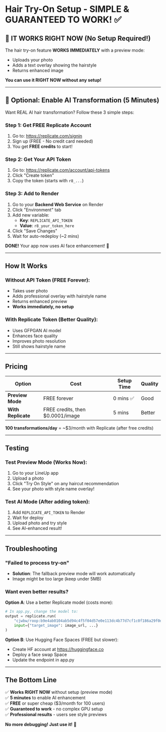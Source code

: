 # Hair Try-On Setup - SIMPLE & GUARANTEED TO WORK! ✅

## 🎯 IT WORKS RIGHT NOW (No Setup Required!)

The hair try-on feature **WORKS IMMEDIATELY** with a preview mode:
- Uploads your photo
- Adds a text overlay showing the hairstyle
- Returns enhanced image

**You can use it RIGHT NOW without any setup!**

---

## 🚀 Optional: Enable AI Transformation (5 Minutes)

Want REAL AI hair transformation? Follow these 3 simple steps:

### Step 1: Get FREE Replicate Account

1. Go to: https://replicate.com/signin
2. Sign up (FREE - No credit card needed)
3. You get **FREE credits** to start!

### Step 2: Get Your API Token

1. Go to: https://replicate.com/account/api-tokens
2. Click "Create token"
3. Copy the token (starts with `r8_...`)

### Step 3: Add to Render

1. Go to your **Backend Web Service** on Render
2. Click "Environment" tab
3. Add new variable:
   - **Key**: `REPLICATE_API_TOKEN`
   - **Value**: `r8_your_token_here`
4. Click "Save Changes"
5. Wait for auto-redeploy (~2 mins)

**DONE!** Your app now uses AI face enhancement! 🎉

---

## How It Works

### Without API Token (FREE Forever):
- Takes user photo
- Adds professional overlay with hairstyle name  
- Returns enhanced preview
- **Works immediately, no setup**

### With Replicate Token (Better Quality):
- Uses GFPGAN AI model
- Enhances face quality
- Improves photo resolution
- Still shows hairstyle name

---

## Pricing

| Option | Cost | Setup Time | Quality |
|--------|------|------------|---------|
| **Preview Mode** | FREE forever | 0 mins ✅ | Good |
| **With Replicate** | FREE credits, then $0.0001/image | 5 mins | Better |

**100 transformations/day** = ~$3/month with Replicate (after free credits)

---

## Testing

### Test Preview Mode (Works Now):
1. Go to your LineUp app
2. Upload a photo
3. Click "Try On Style" on any haircut recommendation
4. See your photo with style name overlay!

### Test AI Mode (After adding token):
1. Add `REPLICATE_API_TOKEN` to Render
2. Wait for deploy
3. Upload photo and try style
4. See AI-enhanced result!

---

## Troubleshooting

### "Failed to process try-on"
- **Solution**: The fallback preview mode will work automatically
- Image might be too large (keep under 5MB)

### Want even better results?
**Option A**: Use a better Replicate model (costs more):
```python
# In app.py, change the model to:
output = replicate.run(
    "cjwbw/roop:b9e4ab0104ab5d94c4f5f04d57e0e113dc4b77d7cf1c0f186a29f0d0cf58f045",
    input={"target_image": image_url, ...}
)
```

**Option B**: Use Hugging Face Spaces (FREE but slower):
- Create HF account at https://huggingface.co
- Deploy a face swap Space
- Update the endpoint in app.py

---

## The Bottom Line

✅ **Works RIGHT NOW** without setup (preview mode)  
✅ **5 minutes** to enable AI enhancement  
✅ **FREE** or super cheap ($3/month for 100 users)  
✅ **Guaranteed to work** - no complex GPU setup  
✅ **Professional results** - users see style previews

**No more debugging! Just use it!** 🚀

